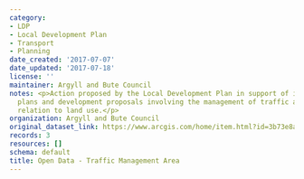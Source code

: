 ```yaml
---
category:
- LDP
- Local Development Plan
- Transport
- Planning
date_created: '2017-07-07'
date_updated: '2017-07-18'
license: ''
maintainer: Argyll and Bute Council
notes: <p>Action proposed by the Local Development Plan in support of its settlement
  plans and development proposals involving the management of traffic and access in
  relation to land use.</p>
organization: Argyll and Bute Council
original_dataset_link: https://www.arcgis.com/home/item.html?id=3b73e8a6bda14a1492c89523103bbc35
records: 3
resources: []
schema: default
title: Open Data - Traffic Management Area
---
```

